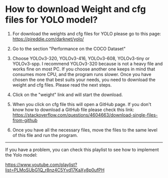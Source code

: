 # How to download Weight and cfg files for YOLO model?

1. For download the weights and cfg files for YOLO please go to this page:
https://pjreddie.com/darknet/yolo/

2. Go to the section "Performance on the COCO Dataset"

3. Choose YOLOv3-320, YOLOv3-416, YOLOv3-608, YOLOv3-tiny or YOLOv3-spp. I recommend YOLOv3-320 because is not a heavy file and works fine on most PC. If you choose another one keeps in mind that consumes more CPU, and the program runs slower. Once you have chosen the one that best suits your needs, you need to download the weight and cfg files. Please read the next steps.

4. Click on the "weight" link and will start the download.

5. When you click on cfg file this will open a GitHub page. If you don't know how to download a GitHub file please check this link:
https://stackoverflow.com/questions/4604663/download-single-files-from-github

6. Once you have all the necessary files, move the files to the same level of this file and run the program.

---

If you have a problem, you can check this playlist to see how to implement the Yolo model:


https://www.youtube.com/playlist?list=PLMoSUbG1Q_r8nz4C5Yvd17KaXy8p0ufPH

